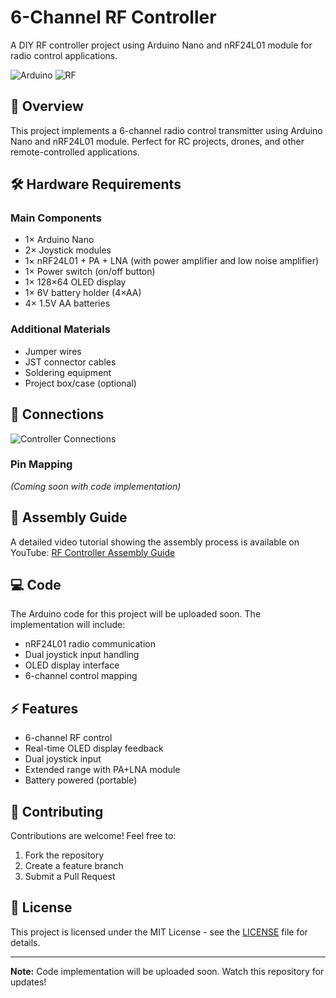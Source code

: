 # 6-Channel RF Controller

A DIY RF controller project using Arduino Nano and nRF24L01 module for radio control applications.

![Arduino](https://img.shields.io/badge/Arduino-Nano-00979D)
![RF](https://img.shields.io/badge/RF-nRF24L01-red)

## 📝 Overview

This project implements a 6-channel radio control transmitter using Arduino Nano and nRF24L01 module. Perfect for RC projects, drones, and other remote-controlled applications.

## 🛠️ Hardware Requirements

### Main Components
- 1× Arduino Nano
- 2× Joystick modules
- 1× nRF24L01 + PA + LNA (with power amplifier and low noise amplifier)
- 1× Power switch (on/off button)
- 1× 128×64 OLED display
- 1× 6V battery holder (4×AA)
- 4× 1.5V AA batteries

### Additional Materials
- Jumper wires
- JST connector cables
- Soldering equipment
- Project box/case (optional)

## 🔌 Connections

![Controller Connections](https://github.com/user-attachments/assets/4bffd028-ae4f-4242-afa6-ceeb8b7b7c2c)

### Pin Mapping
*(Coming soon with code implementation)*

## 🎥 Assembly Guide

A detailed video tutorial showing the assembly process is available on YouTube:
[RF Controller Assembly Guide](https://www.youtube.com/watch?v=lPM2SrTrhjk)

## 💻 Code

The Arduino code for this project will be uploaded soon. The implementation will include:
- nRF24L01 radio communication
- Dual joystick input handling
- OLED display interface
- 6-channel control mapping

## ⚡ Features

- 6-channel RF control
- Real-time OLED display feedback
- Dual joystick input
- Extended range with PA+LNA module
- Battery powered (portable)

## 🤝 Contributing

Contributions are welcome! Feel free to:
1. Fork the repository
2. Create a feature branch
3. Submit a Pull Request

## 📝 License

This project is licensed under the MIT License - see the [LICENSE](LICENSE) file for details.

---

**Note:** Code implementation will be uploaded soon. Watch this repository for updates!

